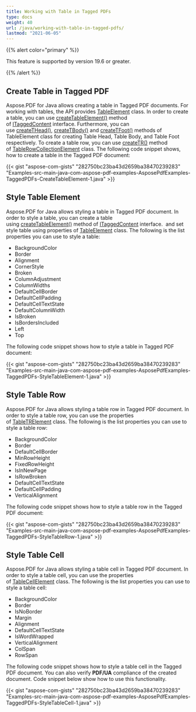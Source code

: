```yaml
---
title: Working with Table in Tagged PDFs
type: docs
weight: 40
url: /java/working-with-table-in-tagged-pdfs/
lastmod: "2021-06-05"
---
```


{{% alert color="primary" %}}

This feature is supported by version 19.6 or greater.

{{% /alert %}}
## **Create Table in Tagged PDF**
Aspose.PDF for Java allows creating a table in Tagged PDF documents. For working with tables, the API provides [TableElement](https://apireference.aspose.com/java/pdf/com.aspose.pdf.tagged.logicalstructure.elements.bls/TableElement) class. In order to create a table, you can use [createTableElement()](https://apireference.aspose.com/java/pdf/com.aspose.pdf.tagged/ITaggedContent#createTableElement--) method of [ITaggedContent](https://apireference.aspose.com/java/pdf/com.aspose.pdf.tagged/ITaggedContent) interface. Furthermore, you can use [createTHead()](https://apireference.aspose.com/java/pdf/com.aspose.pdf.tagged.logicalstructure.elements.bls/TableElement#createTHead--), [createTBody()](https://apireference.aspose.com/java/pdf/com.aspose.pdf.tagged.logicalstructure.elements.bls/TableElement#createTBody--) and [createTFoot()](https://apireference.aspose.com/java/pdf/com.aspose.pdf.tagged.logicalstructure.elements.bls/TableElement#createTFoot--) methods of TableElement class for creating Table Head, Table Body, and Table Foot respectively. To create a table row, you can use [createTR()](https://apireference.aspose.com/java/pdf/com.aspose.pdf.tagged.logicalstructure.elements.bls/TableRowCollectionElement#createTR--) method of [TableRowCollectionElement](https://apireference.aspose.com/java/pdf/com.aspose.pdf.tagged.logicalstructure.elements.bls/TableRowCollectionElement) class. The following code snippet shows, how to create a table in the Tagged PDF document: 

{{< gist "aspose-com-gists" "282750bc23ba43d2659ba38470239283" "Examples-src-main-java-com-aspose-pdf-examples-AsposePdfExamples-TaggedPDFs-CreateTableElement-1.java" >}}
## **Style Table Element**
Aspose.PDF for Java allows styling a table in Tagged PDF document. In order to style a table, you can create a table using [createTableElement()](https://apireference.aspose.com/java/pdf/com.aspose.pdf.tagged/ITaggedContent#createTableElement--) method of [ITaggedContent](https://apireference.aspose.com/java/pdf/com.aspose.pdf.tagged/ITaggedContent) interface.  and set style table using properties of [TableElement](https://apireference.aspose.com/java/pdf/com.aspose.pdf.tagged.logicalstructure.elements.bls/TableElement) class. The following is the list properties you can use to style a table:

- BackgroundColor
- Border
- Alignment
- CornerStyle
- Broken
- ColumnAdjustment
- ColumnWidths
- DefaultCellBorder
- DefaultCellPadding
- DefaultCellTextState
- DefaultColumnWidth
- IsBroken
- IsBordersIncluded
- Left
- Top

The following code snippet shows how to style a table in Tagged PDF document:



{{< gist "aspose-com-gists" "282750bc23ba43d2659ba38470239283" "Examples-src-main-java-com-aspose-pdf-examples-AsposePdfExamples-TaggedPDFs-StyleTableElement-1.java" >}}
## **Style Table Row**
Aspose.PDF for Java allows styling a table row in Tagged PDF document. In order to style a table row, you can use the properties of [TableTRElement](https://apireference.aspose.com/java/pdf/com.aspose.pdf.tagged.logicalstructure.elements.bls/TableTRElement) class. The following is the list properties you can use to style a table row:

- BackgroundColor
- Border
- DefaultCellBorder
- MinRowHeight
- FixedRowHeight
- IsInNewPage
- IsRowBroken
- DefaultCellTextState
- DefaultCellPadding
- VerticalAlignment

The following code snippet shows how to style a table row in the Tagged PDF document:



{{< gist "aspose-com-gists" "282750bc23ba43d2659ba38470239283" "Examples-src-main-java-com-aspose-pdf-examples-AsposePdfExamples-TaggedPDFs-StyleTableRow-1.java" >}}
## **Style Table Cell**
Aspose.PDF for Java allows styling a table cell in Tagged PDF document. In order to style a table cell, you can use the properties of [TableCellElement](https://apireference.aspose.com/java/pdf/com.aspose.pdf.tagged.logicalstructure.elements.bls/TableCellElement) class. The following is the list properties you can use to style a table cell:

- BackgroundColor
- Border
- IsNoBorder
- Margin
- Alignment
- DefaultCellTextState
- IsWordWrapped
- VerticalAlignment
- ColSpan
- RowSpan

The following code snippet shows how to style a table cell in the Tagged PDF document. You can also verify **PDF/UA** compliance of the created document. Code snippet below show how to use this functionality.

{{< gist "aspose-com-gists" "282750bc23ba43d2659ba38470239283" "Examples-src-main-java-com-aspose-pdf-examples-AsposePdfExamples-TaggedPDFs-StyleTableCell-1.java" >}}
